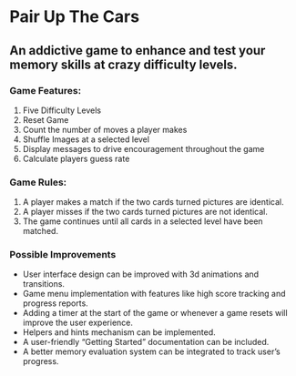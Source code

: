# Pair Up The Cars

## An addictive game to enhance and test your memory skills at crazy difficulty levels.

### Game Features:

1. Five Difficulty Levels
2. Reset Game
3. Count the number of moves a player makes
4. Shuffle Images at a selected level
5. Display messages to drive encouragement throughout the game
6. Calculate players guess rate

### Game Rules:

1. A player makes a match if the two cards turned pictures are identical.
2. A player misses if the two cards turned pictures are not identical.
3. The game continues until all cards in a selected level have been matched.

### Possible Improvements 

* User interface design can be improved with 3d animations and transitions.
* Game menu implementation with features like high score tracking and progress reports.
* Adding a timer at the start of the game or whenever a game resets will improve the user experience.
* Helpers and hints mechanism can be implemented.
* A user-friendly “Getting Started” documentation can be included.
* A better memory evaluation system can be integrated to track user’s progress.


